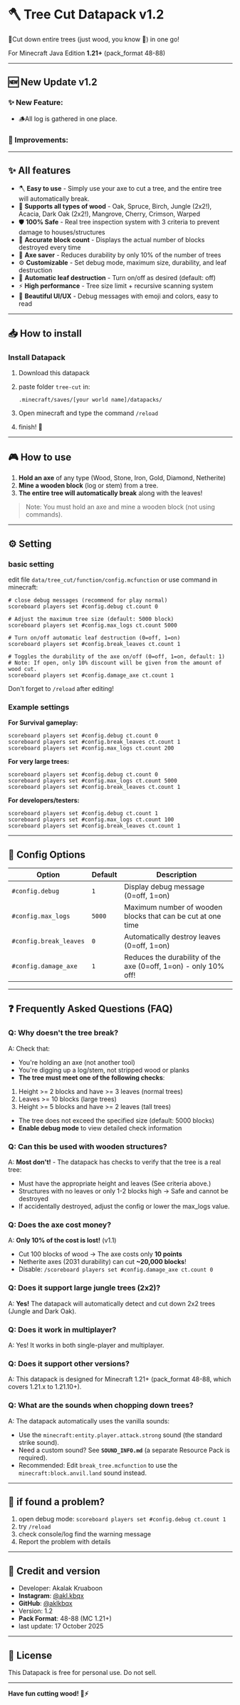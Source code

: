 # 🪓 Tree Cut Datapack v1.2

🌲Cut down entire trees (just wood, you know 🙂) in one go!

For Minecraft Java Edition **1.21+** (pack_format 48-88)

---

## 🆕 New Update v1.2

### ✨ New Feature:
- 🪵All log is gathered in one place.

### 🔧 Improvements:

---

## ✨ All features

- 🪓 **Easy to use** - Simply use your axe to cut a tree, and the entire tree will automatically break.
- 🌳 **Supports all types of wood** - Oak, Spruce, Birch, Jungle (2x2!), Acacia, Dark Oak (2x2!), Mangrove, Cherry, Crimson, Warped
- 🛡️ **100% Safe** - Real tree inspection system with 3 criteria to prevent damage to houses/structures
- 🎯 **Accurate block count** - Displays the actual number of blocks destroyed every time
- 🔨 **Axe saver** - Reduces durability by only 10% of the number of trees
- ⚙️ **Customizable** - Set debug mode, maximum size, durability, and leaf destruction
- 🍃 **Automatic leaf destruction** - Turn on/off as desired (default: off)
- ⚡ **High performance** - Tree size limit + recursive scanning system
- 🎨 **Beautiful UI/UX** - Debug messages with emoji and colors, easy to read

---

## 📥 How to install

### Install Datapack

1. Download this datapack
2. paste folder `tree-cut` in:
    
    ```
    .minecraft/saves/[your world name]/datapacks/
    ```
    
3. Open minecraft and type the command `/reload`
4. finish! 🎉

---

## 🎮 How to use

1. **Hold an axe** of any type (Wood, Stone, Iron, Gold, Diamond, Netherite)
2. **Mine a wooden block** (log or stem) from a tree.
3. **The entire tree will automatically break** along with the leaves!

> Note: You must hold an axe and mine a wooden block (not using commands).
> 

---

## ⚙️ Setting

### basic setting

edit file `data/tree_cut/function/config.mcfunction` or use command in minecraft:

```
# close debug messages (recommend for play normal)
scoreboard players set #config.debug ct.count 0

# Adjust the maximum tree size (default: 5000 block)
scoreboard players set #config.max_logs ct.count 5000

# Turn on/off automatic leaf destruction (0=off, 1=on)
scoreboard players set #config.break_leaves ct.count 1

# Toggles the durability of the axe on/off (0=off, 1=on, default: 1)
# Note: If open, only 10% discount will be given from the amount of wood cut.
scoreboard players set #config.damage_axe ct.count 1

```

Don't forget to `/reload` after editing!

### Example settings

**For Survival gameplay:**

```
scoreboard players set #config.debug ct.count 0
scoreboard players set #config.break_leaves ct.count 1
scoreboard players set #config.max_logs ct.count 200
```

**For very large trees:**

```
scoreboard players set #config.debug ct.count 0
scoreboard players set #config.max_logs ct.count 5000
scoreboard players set #config.break_leaves ct.count 1
```

**For developers/testers:**

```
scoreboard players set #config.debug ct.count 1
scoreboard players set #config.max_logs ct.count 100
scoreboard players set #config.break_leaves ct.count 1
```

---

## 🔧 Config Options

| Option | Default | Description |
| --- | --- | --- |
| `#config.debug` | `1` | Display debug message (0=off, 1=on) |
| `#config.max_logs` | `5000` | Maximum number of wooden blocks that can be cut at one time |
| `#config.break_leaves` | `0` | Automatically destroy leaves (0=off, 1=on) |
| `#config.damage_axe` | `1` | Reduces the durability of the axe (0=off, 1=on) - only 10% off! |

---

## ❓ Frequently Asked Questions (FAQ)

### Q: Why doesn't the tree break?

A: Check that:

- You're holding an axe (not another tool)
- You're digging up a log/stem, not stripped wood or planks
- **The tree must meet one of the following checks**:
1. Height >= 2 blocks and have >= 3 leaves (normal trees)
2. Leaves >= 10 blocks (large trees)
3. Height >= 5 blocks and have >= 2 leaves (tall trees)
- The tree does not exceed the specified size (default: 5000 blocks)
- **Enable debug mode** to view detailed check information

### Q: Can this be used with wooden structures?

A: **Most don't!** - The datapack has checks to verify that the tree is a real tree:

- Must have the appropriate height and leaves (See criteria above.)
- Structures with no leaves or only 1-2 blocks high → Safe and cannot be destroyed
- If accidentally destroyed, adjust the config or lower the max_logs value.

### Q: Does the axe cost money?

A: **Only 10% of the cost is lost!** (v1.1)

- Cut 100 blocks of wood → The axe costs only **10 points**
- Netherite axes (2031 durability) can cut **~20,000 blocks**!
- Disable: `/scoreboard players set #config.damage_axe ct.count 0`

### Q: Does it support large jungle trees (2x2)?

A: **Yes!** The datapack will automatically detect and cut down 2x2 trees (Jungle and Dark Oak).

### Q: Does it work in multiplayer?

A: Yes! It works in both single-player and multiplayer.

### Q: Does it support other versions?

A: This datapack is designed for Minecraft 1.21+ (pack_format 48-88, which covers 1.21.x to 1.21.10+).

### Q: What are the sounds when chopping down trees?

A: The datapack automatically uses the vanilla sounds:

- Use the `minecraft:entity.player.attack.strong` sound (the standard strike sound).
- Need a custom sound? See **`SOUND_INFO.md`** (a separate Resource Pack is required).
- Recommended: Edit `break_tree.mcfunction` to use the `minecraft:block.anvil.land` sound instead.

---

## 🐛 if found a problem?

1. open debug mode: `scoreboard players set #config.debug ct.count 1`
2. try `/reload`
3. check console/log find the warning message
4. Report the problem with details

---

## 📝 Credit and version

- Developer: Akalak Kruaboon
- **Instagram**: [@akl.kbqx](https://instagram.com/akl.kbqx)
- **GitHub**: [@aklkbqx](https://github.com/aklkbqx)
- Version: 1.2
- **Pack Format**: 48-88 (MC 1.21+)
- last update: 17 October 2025

---

## 📄 License

This Datapack is free for personal use. Do not sell.

---

**Have fun cutting wood! 🌲⚡**